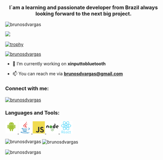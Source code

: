 <h3 align="center">I`am a learning and passionate developer from Brazil always looking forward to the next big project.</h3>

<p align="left"> <img src="https://komarev.com/ghpvc/?username=brunosdvargas&label=Profile%20views&color=0e75b6&style=flat" alt="brunosdvargas" /> </p>
<img src="https://github.com/user-attachments/assets/8c969e12-ac53-4aca-a0f1-689253fc1856"/>


[![trophy](https://github-profile-trophy.vercel.app/?username=ryo-ma&theme=onedark)](https://github.com/ryo-ma/github-profile-trophy)


<p align="left"> <a href="https://twitter.com/brunosdvargas" target="blank"><img src="https://img.shields.io/twitter/follow/brunosdvargas?logo=twitter&style=for-the-badge" alt="brunosdvargas" /></a> </p>

- 🔭 I’m currently working on **xinputtobluetooth**

- 📫 You can reach me via **brunosdvargas@gmail.com**

<h3 align="left">Connect with me:</h3>
<p align="left">
<a href="https://twitter.com/brunosdvargas" target="blank"><img align="center" src="https://raw.githubusercontent.com/rahuldkjain/github-profile-readme-generator/master/src/images/icons/Social/twitter.svg" alt="brunosdvargas" height="30" width="40" /></a>
</p>

<h3 align="left">Languages and Tools:</h3>
<p align="left"> <a href="https://developer.android.com" target="_blank" rel="noreferrer"> <img src="https://raw.githubusercontent.com/devicons/devicon/master/icons/android/android-original-wordmark.svg" alt="android" width="40" height="40"/> </a> <a href="https://www.java.com" target="_blank" rel="noreferrer"> <img src="https://raw.githubusercontent.com/devicons/devicon/master/icons/java/java-original.svg" alt="java" width="40" height="40"/> </a> <a href="https://developer.mozilla.org/en-US/docs/Web/JavaScript" target="_blank" rel="noreferrer"> <img src="https://raw.githubusercontent.com/devicons/devicon/master/icons/javascript/javascript-original.svg" alt="javascript" width="40" height="40"/> </a> <a href="https://nodejs.org" target="_blank" rel="noreferrer"> <img src="https://raw.githubusercontent.com/devicons/devicon/master/icons/nodejs/nodejs-original-wordmark.svg" alt="nodejs" width="40" height="40"/> </a> <a href="https://reactjs.org/" target="_blank" rel="noreferrer"> <img src="https://raw.githubusercontent.com/devicons/devicon/master/icons/react/react-original-wordmark.svg" alt="react" width="40" height="40"/> </a> </p>

<p><img align="left" src="https://github-readme-stats.vercel.app/api/top-langs?username=brunosdvargas&show_icons=true&locale=en&layout=compact" alt="brunosdvargas" /></p>

<p>&nbsp;<img align="center" src="https://github-readme-stats.vercel.app/api?username=brunosdvargas&show_icons=true&locale=en" alt="brunosdvargas" /></p>

<p><img align="center" src="https://github-readme-streak-stats.herokuapp.com/?user=brunosdvargas&" alt="brunosdvargas" /></p>
